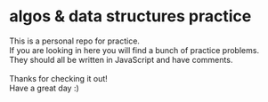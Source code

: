 # algos & data structures practice 
This is a personal repo for practice. <br>
If you are looking in here you will find a bunch of practice problems. <br>
They should all be written in JavaScript and have comments. <br>
<br>
Thanks for checking it out! <br>
Have a great day :)
